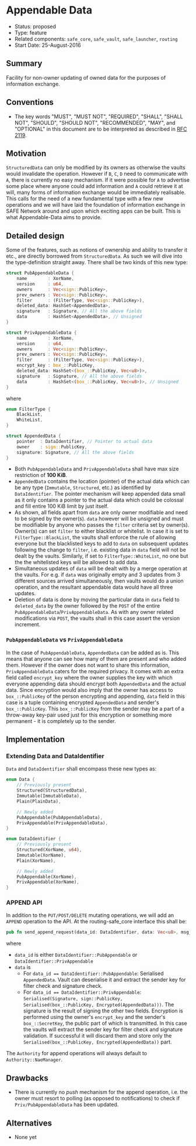 # Appendable Data
- Status: proposed
- Type: feature
- Related components: `safe_core`, `safe_vault`, `safe_launcher`, `routing`
- Start Date: 25-August-2016

## Summary
Facility for non-owner updating of owned data for the purposes of information exchange.

## Conventions
- The key words "MUST", "MUST NOT", "REQUIRED", "SHALL", "SHALL NOT", "SHOULD", "SHOULD NOT", "RECOMMENDED", "MAY", and "OPTIONAL" in this document are to be interpreted as described in [RFC 2119](http://tools.ietf.org/html/rfc2119).

## Motivation
`StructuredData` can only be modified by its owners as otherwise the vaults would invalidate the operation. However if `B`, `C`, `D` need to communicate with `A`, there is currently no easy mechanism. If it were possible for `A` to advertise some place where anyone could add information and `A` could retrieve it at will, many forms of information exchange would be immediately realisable. This calls for the need of a new fundamental type with a few new operations and we will have laid the foundation of information exchange in SAFE Network around and upon which exciting apps can be built. This is what Appendable-Data aims to provide.

## Detailed design
Some of the features, such as notions of ownership and ability to transfer it etc., are directly borrowed from `StructuredData`. As such we will dive into the type-definition straight away. There shall be two kinds of this new type:
```rust
struct PubAppendableData {
    name        : XorName,
    version     : u64,
    owners      : Vec<sign::PublicKey>,
    prev_owners : Vec<sign::PublicKey>,
    filter      : (FilterType, Vec<sign::PublicKey>),
    deleted_data: HashSet<AppendedData>,
    signature   : Signature, // All the above fields
    data        : HashSet<AppendedData>, // Unsigned
}

struct PrivAppendableData {
    name        : XorName,
    version     : u64,
    owners      : Vec<sign::PublicKey>,
    prev_owners : Vec<sign::PublicKey>,
    filter      : (FilterType, Vec<sign::PublicKey>),
    encrypt_key : box_::PublicKey,
    deleted_data: HashSet<(box_::PublicKey, Vec<u8>)>,
    signature   : Signature, // All the above fields
    data        : HashSet<(box_::PublicKey, Vec<u8>)>, // Unsigned
}
```
where
```rust
enum FilterType {
    BlackList,
    WhiteList,
}

struct AppendedData {
    pointer  : DataIdentifier, // Pointer to actual data
    owner    : sign::PublicKey,
    signature: Signature, // All the above fields
}
```

- Both `PubAppendableData` and `PrivAppendableData` shall have max size restriction of **100 KiB**.
- `AppendedData` contains the location (pointer) of the actual data which can be any type (`Immutable`, `Structured`, etc.) as identified by `DataIdentifier`. The pointer mechanism will keep appended data small as it only contains a pointer to the actual data which could be colossal and fill entire 100 KiB limit by just itself.
- As shown, all fields apart from `data` are only owner modifiable and need to be signed by the owner(s). `data` however will be unsigned and must be modifiable by anyone who passes the `filter` criteria set by owner(s). Owner(s) can set `filter` to either blacklist or whitelist. In case it is set to `FilterType::BlackList`, the vaults shall enforce the rule of allowing everyone but the blacklisted keys to add to `data` on subsequent updates following the change to `filter`, i.e. existing data in `data` field will not be dealt by the vaults. Similarly, if set to `FilterType::WhiteList`, no one but the the whitelisted keys will be allowed to add data.
- Simultaneous updates of `data` will be dealt with by a merge operation at the vaults. For e.g. if `data` was originally empty and 3 updates from 3 different sources arrived simultaneously, then vaults would do a union operation, and the resultant appendable data would have all three updates.
- Deletion of data is done by moving the particular data in `data` field to `deleted_data` by the owner followed by the `POST` of the entire `PubAppendableData`/`PrivAppendableData`. As with any owner related modifications via `POST`, the vaults shall in this case assert the version increment.

### `PubAppendableData` vs `PrivAppendableData`
In the case of `PubAppendableData`, `AppendedData` can be added as is. This means that anyone can see how many of them are present and who added them. However if the owner does not want to share this information, `PrivAppendableData` caters for the required privacy. It comes with an extra field called `encrypt_key` where the owner supplies the key with which everyone appending data should encrypt both `AppendedData` and the actual data. Since encryption would also imply that the owner has access to `box_::PublicKey` of the person encrypting and appending, `data` field in this case is a tuple containing encrypted `AppendedData` and sender's `box_::PublicKey`. This `box_::PublicKey` from the sender may be a part of a throw-away key-pair used just for this encryption or something more permanent - it is completely up to the sender.

## Implementation
### Extending Data and DataIdentifier
`Data` and `DataIdentifier` shall encompass these new types as:
```rust
enum Data {
    // Previously present
    Structured(StructuredData),
    Immutable(ImmutableData),
    Plain(PlainData),

    // Newly added
    PubAppendable(PubAppendableData),
    PrivAppendable(PrivAppendableData),
}

enum DataIdentifier {
    // Previously present
    Structured(XorName, u64),
    Immutable(XorName),
    Plain(XorName),

    // Newly added
    PubAppendable(XorName),
    PrivAppendable(XorName),
}
```

### APPEND API
In addition to the `PUT/POST/DELETE` mutating operations, we will add an `APPEND` operation to the API. At the routing-safe_core interface this shall be:
```rust
pub fn send_append_request(data_id: DataIdentifier, data: Vec<u8>, msg_id: MessageId) -> Result<(), InterfaceError>;
```
where
- `data_id` is either `DataIdentifier::PubAppendable` or `DataIdentifier::PrivAppendable`
- `data` is
  - For `data_id == DataIdentifier::PubAppendable`: Serialised `AppendedData`. Vault can deserialise it and extract the sender key for filter check and signature check.
  - For `data_id == DataIdentifier::PrivAppendable`: `Serialised(Signature, sign::PublicKey, Serialised(box_::PublicKey, Encrypted(AppendedData)))`. The signature is the result of signing the other two fields. Encryption is performed using the owner's `encrypt_key` and the sender's `box_::SecretKey`, the public part of which is transmitted. In this case the vaults will extract the sender key for filter check and signature validation. If successful it will discard them and store only the `Serialised(box_::PublicKey, Encrypted(AppendedData))` part.

The `Authority` for append operations will always default to `Authority::NaeManager`.

## Drawbacks
- There is currently no _push_ mechanism for the append operation, i.e. the owner must resort to polling (as opposed to notifications) to check if `Priv/PubAppendableData` has been updated.

## Alternatives
- None yet
